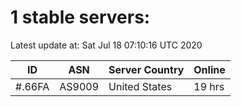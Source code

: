 # 1 stable servers:

Latest update at: Sat Jul 18 07:10:16 UTC 2020

| ID | ASN | Server Country | Online |
| -- | --- | -------------- | ------ |
| #.66FA | AS9009 | United States | 19 hrs |

